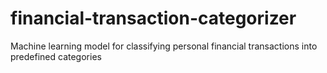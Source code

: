 # financial-transaction-categorizer
Machine learning model for classifying personal financial transactions into predefined categories
